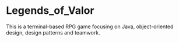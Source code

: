 # Legends_of_Valor
This is a terminal-based RPG game focusing on Java, object-oriented design, design patterns and teamwork.
